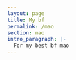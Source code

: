 ```yaml
---
layout: page
title: My bf
permalink: /mao
section: mao
intro_paragraph: |-
  For my best bf mao
---
```

